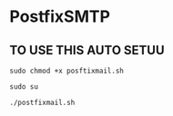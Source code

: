 # PostfixSMTP

## TO USE THIS AUTO SETUU

```
sudo chmod +x posftixmail.sh
```
```
sudo su
```
```
./postfixmail.sh
```
